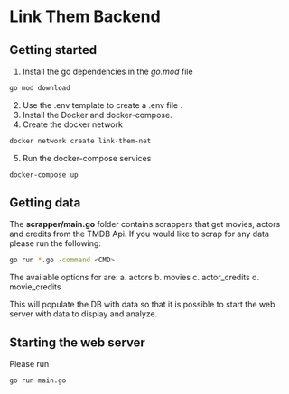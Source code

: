 # Link Them Backend

## Getting started

1. Install the go dependencies in the *go.mod* file

  ```sh
  go mod download
  ```

2. Use the .env template to create a .env file .
3. Install the Docker and docker-compose.
4. Create the docker network

  ```sh
  docker network create link-them-net
  ```

5. Run the docker-compose services

  ```sh
  docker-compose up
  ```

## Getting data

The **scrapper/main.go** folder contains scrappers that get movies, actors and credits
from the TMDB Api. If you would like to scrap for any data please run the following:

  ```sh
  go run *.go -command <CMD>
```

The available options for **<CMD>** are:
  a. actors
  b. movies
  c. actor_credits
  d. movie_credits

This will populate the DB with data so that it is possible to start the web server with data to display
and analyze.

## Starting the web server

Please run

  ```sh
  go run main.go
  ```

